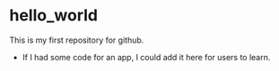 # hello_world
This is my first repository for github.

- If I had some code for an app, I could add it here for users to learn.
